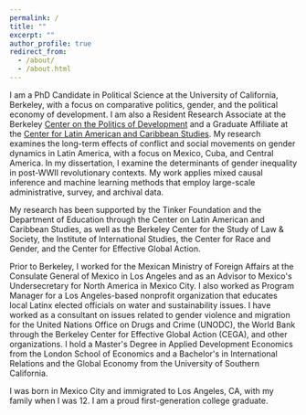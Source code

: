 ```yaml
---
permalink: /
title: ""
excerpt: ""
author_profile: true
redirect_from: 
  - /about/
  - /about.html
---
```


I am a PhD Candidate in Political Science at the University of California, Berkeley, with a focus on comparative politics, gender, and the political economy of development. I am also a Resident Research Associate at the Berkeley [Center on the Politics of Development](https://cpd.berkeley.edu/) and a Graduate Affiliate at the [Center for Latin American and Caribbean Studies](https://clacs.berkeley.edu/). My research examines the long-term effects of conflict and social movements on gender dynamics in Latin America, with a focus on Mexico, Cuba, and Central America. In my dissertation, I examine the determinants of gender inequality in post-WWII revolutionary contexts. My work applies mixed causal inference and machine learning methods that employ large-scale administrative, survey, and archival data.

My research has been supported by the Tinker Foundation and the Department of Education through the Center on Latin American and Caribbean Studies, as well as the Berkeley Center for the Study of Law \& Society, the Institute of International Studies, the Center for Race and Gender, and the Center for Effective Global Action. 

Prior to Berkeley, I worked for the Mexican Ministry of Foreign Affairs at the Consulate General of Mexico in Los Angeles and as an Advisor to Mexico's Undersecretary for North America in Mexico City. I also worked as Program Manager for a Los Angeles-based nonprofit organization that educates local Latinx elected officials on water and sustainability issues. I have worked as a consultant on issues related to gender violence and migration for the United Nations Office on Drugs and Crime (UNODC), the World Bank through the Berkeley Center for Effective Global Action (CEGA), and other organizations. I hold a Master's Degree in Applied Development Economics from the London School of Economics and a Bachelor's in International Relations and the Global Economy from the University of Southern California.

I was born in Mexico City and immigrated to Los Angeles, CA, with my family when I was 12. I am a proud first-generation college graduate.
